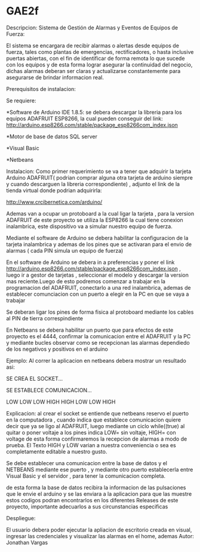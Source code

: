 # GAE2f

Descripcion:
Sistema de Gestión de Alarmas y Eventos de Equipos de Fuerza:

El sistema se encargara de  recibir alarmas o alertas desde equipos de fuerza, tales como plantas de emergencias, rectificadores, o hasta inclusive puertas abiertas, con el fin de identificar de forma remota lo que sucede con los equipos y de esta forma lograr asegurar la continuidad del negocio, dichas alarmas deberan ser claras y actualizarse constantemente para asegurarse de brindar informacion real.

Prerequisitos de instalacion:

Se requiere: 

*Software de Arduino IDE 1.8.5: se debera descargar la libreria para los equipos ADAFRUIT ESP8266, la cual pueden conseguir del link: http://arduino.esp8266.com/stable/package_esp8266com_index.json

*Motor de base de datos SQL server

*Visual Basic

*Netbeans 

Instalacion: Como primer requerimiento se va a tener que adquirir la tarjeta Arduino ADAFRUIT( podrian comprar alguna otra tarjeta de arduino siempre y cuando descarguen la libreria correspondiente) , adjunto el link de la tienda virtual donde podrian adquirirla:

http://www.crcibernetica.com/arduino/ 

Ademas van a ocupar un protoboard a la cual ligar la tarjeta , para la version ADAFRUIT de este proyecto se utiliza la ESP8266 la cual tiene conexion inalambrica, este dispositivo va a simular nuestro equipo de fuerza.

Mediante el software de Arduino se debera habilitar la configuracion de la tarjeta inalambrica y ademas de los pines que se activaran para el envio de alarmas ( cada PIN simula un equipo de fuerza)

En el software de Arduino se debera in a preferencias y poner el link http://arduino.esp8266.com/stable/package_esp8266com_index.json , luego ir a gestor de tarjetas , seleccionar el modelo y descargar la version mas reciente.Luego de esto podremos comenzar a trabajar en la programacion del ADAFRUIT, conectarlo a una red inalambrica, ademas de establecer comunciacion con un puerto a elegir en la PC en que se vaya a trabajar 

Se deberan ligar los pines de forma fisica al protoboard mediante los cables al PIN de tierra correspindiente 

En Netbeans se debera habilitar un  puerto que para efectos de este proyecto es el 4444, confirmar la comunicacion entre el ADAFRUIT y la PC y mediante bucles observar como se recepcionan las alarmas dependiedo de los negativos y positivos en el arduino

Ejemplo: Al correr la aplicacion en netbeans debera mostrar un resultado asi:

SE CREA EL SOCKET...

SE ESTABLECE COMUNICACION...

LOW 
LOW 
LOW 
HIGH 
HIGH 
LOW
LOW
HIGH

Explicacion: al crear el socket se entiende que netbeans reservo el puerto en la computadora , cuando indica que establece comunicacion quiere decir que ya se ligo al ADAFRUIT, luego mediante un ciclo while((true) al quitar o poner voltaje a los pines  indica LOW= sin voltaje, HIGH= con voltage de esta forma confirmaremos la recepcion de alarmas a modo de prueba. El Texto HIGH  y LOW varian a nuestra conveniencia o sea es completamente editable a nuestro gusto.
 
Se debe establecer una comunicacion entre la base de datos y el NETBEANS mediante ese puerto , y mediante otro puerto establecerla entre Visual  Basic y el servidor , para tener la comunicacion  completa.

de esta forma la base de datos recibira la informacion de las pulsaciones que le envie el arduino y se las enviara a la aplicacion para que las muestre 
 estos codigos podran encontrarlos en los diferentes Releases de este proyecto, importante adecuarlos a sus circunstancias especificas 
 
 
 Despliegue:
 
 El usuario debera poder ejecutar la apliacion de escritorio creada en visual, ingresar las credenciales y visualizar las alarmas  en el home, ademas 
Autor:
Jonathan Vargas
